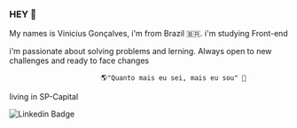 ### HEY 👋
My names is Vinicius Gonçalves, i'm from Brazil 🇧🇷. i'm studying Front-end  


i'm passionate about solving problems and lerning. Always open to new
 challenges and ready to face changes
 
	                       🌎"Quanto mais eu sei, mais eu sou" 🧠
living in SP-Capital

![Linkedin Badge](https://img.shields.io/badge/-LinkedIn-blue?style=flat-square&logo=Linkedin&logoColor=white&link=https://www.linkedin.com/in/vinicius-gonçalves-b84152144/)
